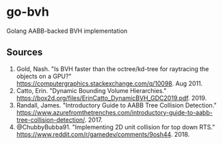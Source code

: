 # go-bvh
Golang AABB-backed BVH implementation

## Sources

1. Gold, Nash. "Is BVH faster than the octree/kd-tree for raytracing the objects on a GPU?" https://computergraphics.stackexchange.com/q/10098. Aug 2011.
1. Catto, Erin. "Dynamic Bounding Volume Hierarchies." https://box2d.org/files/ErinCatto_DynamicBVH_GDC2019.pdf. 2019.
1. Randall, James. "Introductory Guide to AABB Tree Collision Detection." https://www.azurefromthetrenches.com/introductory-guide-to-aabb-tree-collision-detection/. 2017.
1. @ChubbyBubba91. "Implementing 2D unit collision for top down RTS." https://www.reddit.com/r/gamedev/comments/9osh44. 2018.
